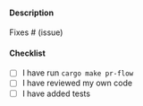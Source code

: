 #### Description

<!-- Please include a summary of the change and which issue is fixed. -->

Fixes # (issue)

#### Checklist

- [ ] I have run `cargo make pr-flow`
- [ ] I have reviewed my own code
- [ ] I have added tests
  <!-- If this is a bug fix, these tests will fail if the bug is present (to stop it from cropping up again) -->
  <!-- If this is a feature, my tests prove that the feature works -->

<!-- Benchmark instructions -->

<!-- 1. Fork and clone https://github.com/yewstack/js-framework-benchmark -->
<!-- 2. Update `frameworks/yew/Cargo.toml` with your fork of Yew and the branch for this PR -->
<!-- 3. Open a new PR with your `Cargo.toml` changes -->
<!-- 4. Include a link to the benchmark results -->
